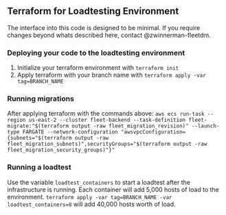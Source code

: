 ## Terraform for Loadtesting Environment

The interface into this code is designed to be minimal.
If you require changes beyond whats described here, contact @zwinnerman-fleetdm.

### Deploying your code to the loadtesting environment
1. Initialize your terraform environment with `terraform init`
2. Apply terraform with your branch name with `terraform apply -var tag=BRANCH_NAME`

### Running migrations
After applying terraform with the commands above:
`aws ecs run-task --region us-east-2 --cluster fleet-backend --task-definition fleet-migrate:"$(terraform output -raw fleet_migration_revision)" --launch-type FARGATE --network-configuration "awsvpcConfiguration={subnets="$(terraform output -raw fleet_migration_subnets)",securityGroups="$(terraform output -raw fleet_migration_security_groups)"}"`

### Running a loadtest
Use the variable `loadtest_containers` to start a loadtest after the infrastructure is running.
Each container will add 5,000 hosts of load to the environment.
`terraform apply -var tag=BRANCH_NAME -var loadtest_containers=8` will add 40,000 hosts worth of load.
